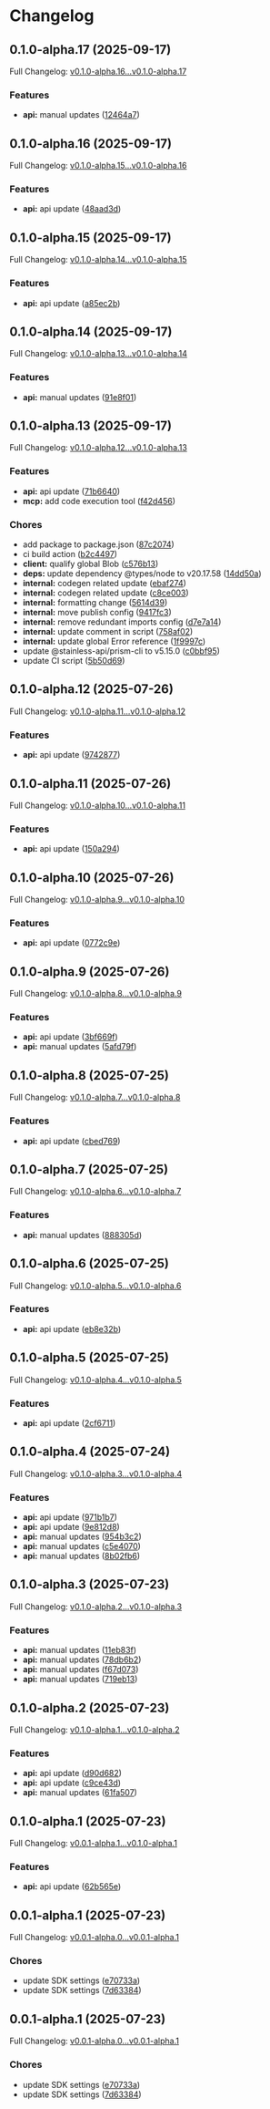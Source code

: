 # Changelog

## 0.1.0-alpha.17 (2025-09-17)

Full Changelog: [v0.1.0-alpha.16...v0.1.0-alpha.17](https://github.com/weights-ai/weights-sdk/compare/v0.1.0-alpha.16...v0.1.0-alpha.17)

### Features

* **api:** manual updates ([12464a7](https://github.com/weights-ai/weights-sdk/commit/12464a7dc5bb4d2a68ccec418c4deb835edb94a3))

## 0.1.0-alpha.16 (2025-09-17)

Full Changelog: [v0.1.0-alpha.15...v0.1.0-alpha.16](https://github.com/weights-ai/weights-sdk/compare/v0.1.0-alpha.15...v0.1.0-alpha.16)

### Features

* **api:** api update ([48aad3d](https://github.com/weights-ai/weights-sdk/commit/48aad3d25a53989f27b8b57f674dabdfce798dac))

## 0.1.0-alpha.15 (2025-09-17)

Full Changelog: [v0.1.0-alpha.14...v0.1.0-alpha.15](https://github.com/weights-ai/weights-sdk/compare/v0.1.0-alpha.14...v0.1.0-alpha.15)

### Features

* **api:** api update ([a85ec2b](https://github.com/weights-ai/weights-sdk/commit/a85ec2b88329b7df0d635fc7a207bfc04e308277))

## 0.1.0-alpha.14 (2025-09-17)

Full Changelog: [v0.1.0-alpha.13...v0.1.0-alpha.14](https://github.com/weights-ai/weights-sdk/compare/v0.1.0-alpha.13...v0.1.0-alpha.14)

### Features

* **api:** manual updates ([91e8f01](https://github.com/weights-ai/weights-sdk/commit/91e8f012f4fd01f46633935233853eb146486b32))

## 0.1.0-alpha.13 (2025-09-17)

Full Changelog: [v0.1.0-alpha.12...v0.1.0-alpha.13](https://github.com/weights-ai/weights-sdk/compare/v0.1.0-alpha.12...v0.1.0-alpha.13)

### Features

* **api:** api update ([71b6640](https://github.com/weights-ai/weights-sdk/commit/71b6640678ae639d20edcb1e42c413dd67643355))
* **mcp:** add code execution tool ([f42d456](https://github.com/weights-ai/weights-sdk/commit/f42d456cd86938f046f951de264285985bd75d04))


### Chores

* add package to package.json ([87c2074](https://github.com/weights-ai/weights-sdk/commit/87c20749afeda9c7581c82fe4ec59aadb69eb3b3))
* ci build action ([b2c4497](https://github.com/weights-ai/weights-sdk/commit/b2c44979a2c72d6e01c8f9280aa52546996beef8))
* **client:** qualify global Blob ([c576b13](https://github.com/weights-ai/weights-sdk/commit/c576b130d3b208ddab584650fa93c615f23c8dfa))
* **deps:** update dependency @types/node to v20.17.58 ([14dd50a](https://github.com/weights-ai/weights-sdk/commit/14dd50a6b84da0307fcb723f77155b52ca47c3d9))
* **internal:** codegen related update ([ebaf274](https://github.com/weights-ai/weights-sdk/commit/ebaf274e5c7573813ec9a9b02509a735609b322f))
* **internal:** codegen related update ([c8ce003](https://github.com/weights-ai/weights-sdk/commit/c8ce003f22a486c54989c235d72adea1664ee1ac))
* **internal:** formatting change ([5614d39](https://github.com/weights-ai/weights-sdk/commit/5614d39913cdb0721640cd8e8e46ce0a200f2047))
* **internal:** move publish config ([9417fc3](https://github.com/weights-ai/weights-sdk/commit/9417fc3225da10df6c89624e0802cdcfc2a0bbdb))
* **internal:** remove redundant imports config ([d7e7a14](https://github.com/weights-ai/weights-sdk/commit/d7e7a146b5b1cbb6c5c11668a00b2f1cfbb6c8be))
* **internal:** update comment in script ([758af02](https://github.com/weights-ai/weights-sdk/commit/758af0287893239bb6eb0978f37b319e22aa3649))
* **internal:** update global Error reference ([1f9997c](https://github.com/weights-ai/weights-sdk/commit/1f9997ca2220bc467197ecba7966e1bae873e996))
* update @stainless-api/prism-cli to v5.15.0 ([c0bbf95](https://github.com/weights-ai/weights-sdk/commit/c0bbf95f1156e9127dbc962541a4204f567e1a5e))
* update CI script ([5b50d69](https://github.com/weights-ai/weights-sdk/commit/5b50d69ccd8383b2e1bf000517abdce6daa2f9de))

## 0.1.0-alpha.12 (2025-07-26)

Full Changelog: [v0.1.0-alpha.11...v0.1.0-alpha.12](https://github.com/weights-ai/weights-sdk/compare/v0.1.0-alpha.11...v0.1.0-alpha.12)

### Features

* **api:** api update ([9742877](https://github.com/weights-ai/weights-sdk/commit/9742877970d24c27a2a094c987dee0df0b3b616e))

## 0.1.0-alpha.11 (2025-07-26)

Full Changelog: [v0.1.0-alpha.10...v0.1.0-alpha.11](https://github.com/weights-ai/weights-sdk/compare/v0.1.0-alpha.10...v0.1.0-alpha.11)

### Features

* **api:** api update ([150a294](https://github.com/weights-ai/weights-sdk/commit/150a294a440fb9fe131b46b231093ae67adaa7f5))

## 0.1.0-alpha.10 (2025-07-26)

Full Changelog: [v0.1.0-alpha.9...v0.1.0-alpha.10](https://github.com/weights-ai/weights-sdk/compare/v0.1.0-alpha.9...v0.1.0-alpha.10)

### Features

* **api:** api update ([0772c9e](https://github.com/weights-ai/weights-sdk/commit/0772c9efe34b13380dbcc8868e5dbfcf8f9e6d00))

## 0.1.0-alpha.9 (2025-07-26)

Full Changelog: [v0.1.0-alpha.8...v0.1.0-alpha.9](https://github.com/weights-ai/weights-sdk/compare/v0.1.0-alpha.8...v0.1.0-alpha.9)

### Features

* **api:** api update ([3bf669f](https://github.com/weights-ai/weights-sdk/commit/3bf669f532e267b1968e67ec4c787276dca079d4))
* **api:** manual updates ([5afd79f](https://github.com/weights-ai/weights-sdk/commit/5afd79f2842546cf272427a5a6b6e634974fbdf0))

## 0.1.0-alpha.8 (2025-07-25)

Full Changelog: [v0.1.0-alpha.7...v0.1.0-alpha.8](https://github.com/weights-ai/weights-sdk/compare/v0.1.0-alpha.7...v0.1.0-alpha.8)

### Features

* **api:** api update ([cbed769](https://github.com/weights-ai/weights-sdk/commit/cbed769e0e0042921eab3da995088cb3298c8c31))

## 0.1.0-alpha.7 (2025-07-25)

Full Changelog: [v0.1.0-alpha.6...v0.1.0-alpha.7](https://github.com/weights-ai/weights-sdk/compare/v0.1.0-alpha.6...v0.1.0-alpha.7)

### Features

* **api:** manual updates ([888305d](https://github.com/weights-ai/weights-sdk/commit/888305d9937bf0327b33270cb2426e6d209cbaca))

## 0.1.0-alpha.6 (2025-07-25)

Full Changelog: [v0.1.0-alpha.5...v0.1.0-alpha.6](https://github.com/weights-ai/weights-sdk/compare/v0.1.0-alpha.5...v0.1.0-alpha.6)

### Features

* **api:** api update ([eb8e32b](https://github.com/weights-ai/weights-sdk/commit/eb8e32b1c396df6b9c3a3f15c3774f9dc414252c))

## 0.1.0-alpha.5 (2025-07-25)

Full Changelog: [v0.1.0-alpha.4...v0.1.0-alpha.5](https://github.com/weights-ai/weights-sdk/compare/v0.1.0-alpha.4...v0.1.0-alpha.5)

### Features

* **api:** api update ([2cf6711](https://github.com/weights-ai/weights-sdk/commit/2cf67111fe665e7675ddfd3d27863d0aad8b31b2))

## 0.1.0-alpha.4 (2025-07-24)

Full Changelog: [v0.1.0-alpha.3...v0.1.0-alpha.4](https://github.com/weights-ai/weights-sdk/compare/v0.1.0-alpha.3...v0.1.0-alpha.4)

### Features

* **api:** api update ([971b1b7](https://github.com/weights-ai/weights-sdk/commit/971b1b7057c39a32794019803f4ba917dbc45a5f))
* **api:** api update ([9e812d8](https://github.com/weights-ai/weights-sdk/commit/9e812d8b1f3504ead8b32cfa16b864a267488a73))
* **api:** manual updates ([954b3c2](https://github.com/weights-ai/weights-sdk/commit/954b3c28eef50b29e819d9ce2a3c992d3db4e671))
* **api:** manual updates ([c5e4070](https://github.com/weights-ai/weights-sdk/commit/c5e40706e61af911be063e83c77aefd9f6423631))
* **api:** manual updates ([8b02fb6](https://github.com/weights-ai/weights-sdk/commit/8b02fb62fd7c2bbcd45beee882d32fa5df9ac42e))

## 0.1.0-alpha.3 (2025-07-23)

Full Changelog: [v0.1.0-alpha.2...v0.1.0-alpha.3](https://github.com/weights-ai/weights-sdk/compare/v0.1.0-alpha.2...v0.1.0-alpha.3)

### Features

* **api:** manual updates ([11eb83f](https://github.com/weights-ai/weights-sdk/commit/11eb83f76b42884eae589ebc665d84fe72951596))
* **api:** manual updates ([78db6b2](https://github.com/weights-ai/weights-sdk/commit/78db6b21bacabaa4347caad5c4f8f7060016a098))
* **api:** manual updates ([f67d073](https://github.com/weights-ai/weights-sdk/commit/f67d07359a57d9f91eb6d2fb4ed2fcfeea7839fc))
* **api:** manual updates ([719eb13](https://github.com/weights-ai/weights-sdk/commit/719eb1303eaa92bb20d3eb53c7fbfe076aea8b5e))

## 0.1.0-alpha.2 (2025-07-23)

Full Changelog: [v0.1.0-alpha.1...v0.1.0-alpha.2](https://github.com/weights-ai/weights-sdk/compare/v0.1.0-alpha.1...v0.1.0-alpha.2)

### Features

* **api:** api update ([d90d682](https://github.com/weights-ai/weights-sdk/commit/d90d682eeccba12e4600d4b8297929ba33e1c98c))
* **api:** api update ([c9ce43d](https://github.com/weights-ai/weights-sdk/commit/c9ce43dbc1c1c35b74578b7967bc2ad6d907ebb8))
* **api:** manual updates ([61fa507](https://github.com/weights-ai/weights-sdk/commit/61fa507183db4ac778611c179ba2cd699210f752))

## 0.1.0-alpha.1 (2025-07-23)

Full Changelog: [v0.0.1-alpha.1...v0.1.0-alpha.1](https://github.com/weights-ai/weights-sdk/compare/v0.0.1-alpha.1...v0.1.0-alpha.1)

### Features

* **api:** api update ([62b565e](https://github.com/weights-ai/weights-sdk/commit/62b565efec7affed9693e99a6b3509adfde0a143))

## 0.0.1-alpha.1 (2025-07-23)

Full Changelog: [v0.0.1-alpha.0...v0.0.1-alpha.1](https://github.com/weights-ai/weights-sdk/compare/v0.0.1-alpha.0...v0.0.1-alpha.1)

### Chores

* update SDK settings ([e70733a](https://github.com/weights-ai/weights-sdk/commit/e70733a8c3f770405703d1af7762e93bb9548096))
* update SDK settings ([7d63384](https://github.com/weights-ai/weights-sdk/commit/7d633847d85be217ecba2aa28d46da84a7e467e1))

## 0.0.1-alpha.1 (2025-07-23)

Full Changelog: [v0.0.1-alpha.0...v0.0.1-alpha.1](https://github.com/weights-ai/weights-sdk/compare/v0.0.1-alpha.0...v0.0.1-alpha.1)

### Chores

* update SDK settings ([e70733a](https://github.com/weights-ai/weights-sdk/commit/e70733a8c3f770405703d1af7762e93bb9548096))
* update SDK settings ([7d63384](https://github.com/weights-ai/weights-sdk/commit/7d633847d85be217ecba2aa28d46da84a7e467e1))
